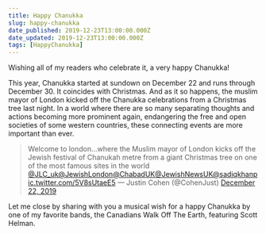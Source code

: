 ```yaml
---
title: Happy Chanukka
slug: happy-chanukka
date_published: 2019-12-23T13:00:00.000Z
date_updated: 2019-12-23T13:00:00.000Z
tags: [HappyChanukka]
---
```


Wishing all of my readers who celebrate it, a very happy Chanukka!

This year, Chanukka started at sundown on December 22 and runs through December 30. It coincides with Christmas. And as it so happens, the muslim mayor of London kicked off the Chanukka celebrations from a Christmas tree last night. In a world where there are so many separating thoughts and actions becoming more prominent again, endangering the free and open societies of some western countries, these connecting events are more important than ever.

> Welcome to london&#8230;where the Muslim mayor of London kicks off the Jewish festival of Chanukah metre from a giant Christmas tree on one of the most famous sites in the world [@JLC_uk](https://twitter.com/JLC_uk?ref_src=twsrc%5Etfw)[@JewishLondon](https://twitter.com/JewishLondon?ref_src=twsrc%5Etfw)[@ChabadUK](https://twitter.com/ChabadUK?ref_src=twsrc%5Etfw)[@JewishNewsUK](https://twitter.com/JewishNewsUK?ref_src=twsrc%5Etfw)[@sadiqkhan](https://twitter.com/SadiqKhan?ref_src=twsrc%5Etfw)[pic.twitter.com/5V8sUtaeE5](https://t.co/5V8sUtaeE5)
> &mdash; Justin Cohen (@CohenJust) [December 22, 2019](https://twitter.com/CohenJust/status/1208793193778728961?ref_src=twsrc%5Etfw)

Let me close by sharing with you a musical wish for a happy Chanukka by one of my favorite bands, the Canadians Walk Off The Earth, featuring Scott Helman.
